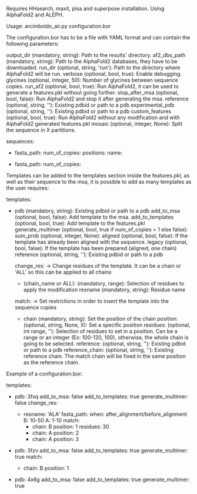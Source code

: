 Requires HHsearch, maxit, pisa and superpose installation.
Using AlphaFold2 and ALEPH.

Usage: arcimboldo_air.py configuration.bor

The configuration.bor has to be a file with YAML format and can contain the following
parameters:

  output_dir (mandatory, string): Path to the results' directory.
  af2_dbs_path (mandatory, string): Path to the AlphaFold2 databases, they have to be downloaded.
  run_dir (optional, string, 'run'): Path to the directory where AlphaFold2 will be run.
  verbose (optional, bool, true): Enable debugging.
  glycines (optional, integer, 50): Number of glycines between sequence copies.
  run_af2 (optional, bool, true): Run AlphaFold2, it can be used to generate a features.pkl without going further.
  stop_after_msa (optional, bool, false): Run AlphaFold2 and stop it after generating the msa.
  reference (optional, string, ''): Existing pdbid or path to a pdb
  experimental_pdb (optional, string, ''): Existing pdbid or path to a pdb
  custom_features (optional, bool, true): Run AlphaFold2 without any modification and with AlphaFold2 generated features.pkl
  mosaic (optional, integer, None): Split the sequence in X partitions.

sequences:
- fasta_path:
  num_of_copies:
  positions:
  name:

- fasta_path:
  num_of_copies:

Templates can be added to the templates section inside the features.pkl, as well as their sequence to the msa, it is possible to add as many templates as the user requires:

templates:
- pdb (mandatory, string): Existing pdbid or path to a pdb
  add_to_msa (optional, bool, false): Add template to the msa.
  add_to_templates (optional, bool, true): Add template to the features.pkl
  generate_multimer (optional, bool, true if num_of_copies > 1 else false):
  sum_prob (optional, integer, None):
  aligned (optional, bool, false): If the template has already been aligned with the sequence.
  legacy (optional, bool, false): If the template has been prepared (aligned, one chain)
  reference (optional, string, ''): Existing pdbid or path to a pdb
  
  change_res: -> Change residues of the template. It can be a chain or 'ALL' so this can be applied to all chains
    - {chain_name or ALL}: (mandatory, range): Selection of residues to apply the modification
      resname (mandatory, string): Residue name

  match: -> Set restrictions in order to insert the template into the sequence copies
    - chain (mandatory, string): Set the position of the chain
      position: (optional, string, None, X): Set a specific position
      residues: (optional, int range, ''): Selection of residues to set in a position. Can be a range or an integer (Ex: 100-120, 100), otherwise, the whole chain is going to be selected.
      reference:  (optional, string, ''): Existing pdbid or path to a pdb
      reference_chain: (optional, string, ''): Existing reference chain. The match chain will be fixed in the same position as the reference chain.

Example of a configuration.bor:

templates:
- pdb: 3fxq
  add_to_msa: false
  add_to_templates: true
  generate_multimer: false
  change_res:
    - resname: 'ALA'
      fasta_path:
      when: after_alignment/before_alignment
      B: 10-50
      A: 1-10
  match:
      - chain: B
        position: 1
        residues: 30
      - chain: A
        position: 2
      - chain: A
        position: 3

- pdb: 3fzv
  add_to_msa: false
  add_to_templates: true
  generate_multimer: true
  match:
    - chain: B
      position: 1

- pdb: 4x6g
  add_to_msa: false
  add_to_templates: true
  generate_multimer: true
